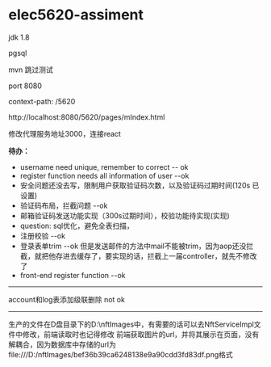 # elec5620-assiment
jdk 1.8

pgsql

mvn 跳过测试

port 8080

context-path: /5620

http://localhost:8080/5620/pages/mIndex.html

修改代理服务地址3000，连接react

**待办：**
- username need unique, remember to correct -- ok
- register function needs all information of user --ok
- 安全问题还没去写，限制用户获取验证码次数，以及验证码过期时间(120s 已设置)
- 验证码布局，拦截问题 --ok
- 邮箱验证码发送功能实现（300s过期时间），校验功能待实现(实现)
- question: sql优化，避免全表扫描，
- 注册校验 --ok
- 登录表单trim --ok 但是发送邮件的方法中mail不能被trim，因为aop还没拦截，就把他存进去缓存了，要实现的话，拦截上一届controller，就先不修改了
- front-end register function --ok


-----
account和log表添加级联删除 not ok

-----
生产的文件在D盘目录下的D:\nftImages中，有需要的话可以去NftServiceImpl文件中修改，前端读取时也记得修改
前端获取图片的url，并将其展示在页面，没有解耦合，因为数据库中存储的url为file:///D:/nftImages/bef36b39ca6248138e9a90cdd3fd83df.png格式